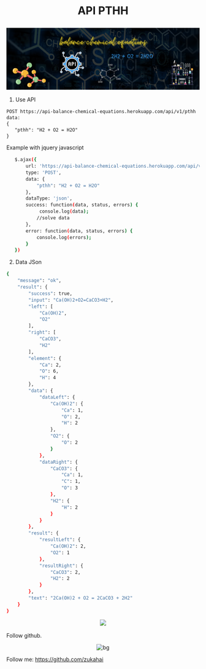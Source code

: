 # <p align="center">API PTHH</p>
<p align="center"> <img src="https://github.com/zukahai/HaiZuka/blob/master/Images/balance-chemical-equations_2.png" alt="bg" /> </p>

1. Use API
```http
POST https://api-balance-chemical-equations.herokuapp.com/api/v1/pthh
data: 
{
   "pthh": "H2 + O2 = H2O"
}
```
Example with jquery javascript
```bash
   $.ajax({
       url: 'https://api-balance-chemical-equations.herokuapp.com/api/v1/pthh',
       type: 'POST',
       data: {
           "pthh": "H2 + O2 = H2O"
       },
       dataType: 'json',
       success: function(data, status, errors) {
            console.log(data);
           //solve data
       },
       error: function(data, status, errors) {
           console.log(errors);
       }
   })
```
2. Data JSon
```bash
{
    "message": "ok",
    "result": {
        "success": true,
        "input": "Ca(OH)2+O2=CaCO3+H2",
        "left": [
            "Ca(OH)2",
            "O2"
        ],
        "right": [
            "CaCO3",
            "H2"
        ],
        "element": {
            "Ca": 2,
            "O": 6,
            "H": 4
        },
        "data": {
            "dataLeft": {
                "Ca(OH)2": {
                    "Ca": 1,
                    "O": 2,
                    "H": 2
                },
                "O2": {
                    "O": 2
                }
            },
            "dataRight": {
                "CaCO3": {
                    "Ca": 1,
                    "C": 1,
                    "O": 3
                },
                "H2": {
                    "H": 2
                }
            }
        },
        "result": {
            "resultLeft": {
                "Ca(OH)2": 2,
                "O2": 1
            },
            "resultRight": {
                "CaCO3": 2,
                "H2": 2
            }
        },
        "text": "2Ca(OH)2 + O2 = 2CaCO3 + 2H2"
    }
}
```
<p align="center">
<a href="https://www.buymeacoffee.com/HaiZuka"><img src="https://img.buymeacoffee.com/button-api/?text=Buy me a coffee&emoji=&slug=HaiZuka&button_colour=5F7FFF&font_colour=ffffff&font_family=Poppins&outline_colour=000000&coffee_colour=FFDD00"></a>
</p>
Follow github.
<p align="center"> <img src="https://github.com/zukahai/Confess-Crush/blob/main/imagesGithub/follow.png" alt="bg" /> </p>

Follow me: https://github.com/zukahai
